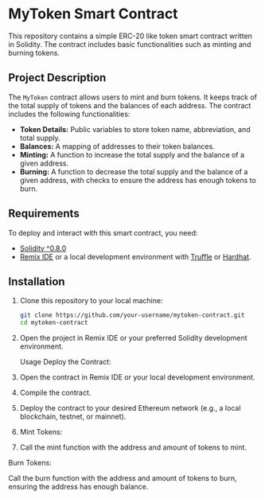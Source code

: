 # MyToken Smart Contract

This repository contains a simple ERC-20 like token smart contract written in Solidity. The contract includes basic functionalities such as minting and burning tokens. 

## Project Description

The `MyToken` contract allows users to mint and burn tokens. It keeps track of the total supply of tokens and the balances of each address. The contract includes the following functionalities:
- **Token Details:** Public variables to store token name, abbreviation, and total supply.
- **Balances:** A mapping of addresses to their token balances.
- **Minting:** A function to increase the total supply and the balance of a given address.
- **Burning:** A function to decrease the total supply and the balance of a given address, with checks to ensure the address has enough tokens to burn.

## Requirements

To deploy and interact with this smart contract, you need:
- [Solidity ^0.8.0](https://docs.soliditylang.org/)
- [Remix IDE](https://remix.ethereum.org/) or a local development environment with [Truffle](https://www.trufflesuite.com/truffle) or [Hardhat](https://hardhat.org/).

## Installation

1. Clone this repository to your local machine:
   ```bash
   git clone https://github.com/your-username/mytoken-contract.git
   cd mytoken-contract
2. Open the project in Remix IDE or your preferred Solidity development environment.

   Usage
Deploy the Contract:

1. Open the contract in Remix IDE or your local development environment.
2. Compile the contract.
3. Deploy the contract to your desired Ethereum network (e.g., a local blockchain, testnet, or mainnet).
4. Mint Tokens:

5. Call the mint function with the address and amount of tokens to mint.
   
Burn Tokens:

Call the burn function with the address and amount of tokens to burn, ensuring the address has enough balance.
